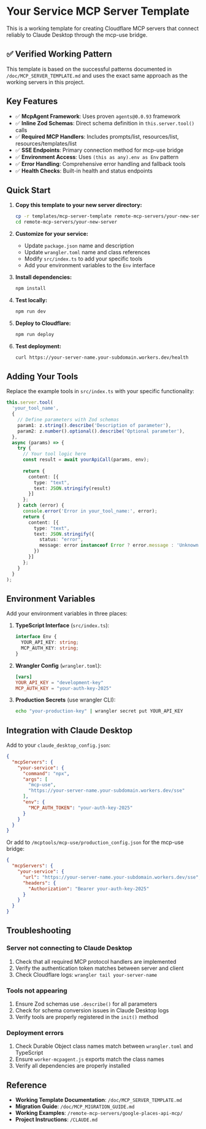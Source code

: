 # Your Service MCP Server Template

This is a working template for creating Cloudflare MCP servers that connect reliably to Claude Desktop through the mcp-use bridge.

## ✅ Verified Working Pattern

This template is based on the successful patterns documented in `/doc/MCP_SERVER_TEMPLATE.md` and uses the exact same approach as the working servers in this project.

## Key Features

- ✅ **McpAgent Framework**: Uses proven `agents@0.0.93` framework
- ✅ **Inline Zod Schemas**: Direct schema definition in `this.server.tool()` calls
- ✅ **Required MCP Handlers**: Includes prompts/list, resources/list, resources/templates/list
- ✅ **SSE Endpoints**: Primary connection method for mcp-use bridge
- ✅ **Environment Access**: Uses `(this as any).env as Env` pattern
- ✅ **Error Handling**: Comprehensive error handling and fallback tools
- ✅ **Health Checks**: Built-in health and status endpoints

## Quick Start

1. **Copy this template to your new server directory:**
   ```bash
   cp -r templates/mcp-server-template remote-mcp-servers/your-new-server
   cd remote-mcp-servers/your-new-server
   ```

2. **Customize for your service:**
   - Update `package.json` name and description
   - Update `wrangler.toml` name and class references
   - Modify `src/index.ts` to add your specific tools
   - Add your environment variables to the `Env` interface

3. **Install dependencies:**
   ```bash
   npm install
   ```

4. **Test locally:**
   ```bash
   npm run dev
   ```

5. **Deploy to Cloudflare:**
   ```bash
   npm run deploy
   ```

6. **Test deployment:**
   ```bash
   curl https://your-server-name.your-subdomain.workers.dev/health
   ```

## Adding Your Tools

Replace the example tools in `src/index.ts` with your specific functionality:

```typescript
this.server.tool(
  'your_tool_name',
  {
    // Define parameters with Zod schemas
    param1: z.string().describe('Description of parameter'),
    param2: z.number().optional().describe('Optional parameter'),
  },
  async (params) => {
    try {
      // Your tool logic here
      const result = await yourApiCall(params, env);
      
      return {
        content: [{
          type: "text",
          text: JSON.stringify(result)
        }]
      };
    } catch (error) {
      console.error('Error in your_tool_name:', error);
      return {
        content: [{
          type: "text",
          text: JSON.stringify({ 
            status: "error", 
            message: error instanceof Error ? error.message : 'Unknown error' 
          })
        }]
      };
    }
  }
);
```

## Environment Variables

Add your environment variables in three places:

1. **TypeScript Interface** (`src/index.ts`):
   ```typescript
   interface Env {
     YOUR_API_KEY: string;
     MCP_AUTH_KEY: string;
   }
   ```

2. **Wrangler Config** (`wrangler.toml`):
   ```toml
   [vars]
   YOUR_API_KEY = "development-key"
   MCP_AUTH_KEY = "your-auth-key-2025"
   ```

3. **Production Secrets** (use wrangler CLI):
   ```bash
   echo "your-production-key" | wrangler secret put YOUR_API_KEY
   ```

## Integration with Claude Desktop

Add to your `claude_desktop_config.json`:

```json
{
  "mcpServers": {
    "your-service": {
      "command": "npx",
      "args": [
        "mcp-use",
        "https://your-server-name.your-subdomain.workers.dev/sse"
      ],
      "env": {
        "MCP_AUTH_TOKEN": "your-auth-key-2025"
      }
    }
  }
}
```

Or add to `/mcptools/mcp-use/production_config.json` for the mcp-use bridge:

```json
{
  "mcpServers": {
    "your-service": {
      "url": "https://your-server-name.your-subdomain.workers.dev/sse",
      "headers": {
        "Authorization": "Bearer your-auth-key-2025"
      }
    }
  }
}
```

## Troubleshooting

### Server not connecting to Claude Desktop
1. Check that all required MCP protocol handlers are implemented
2. Verify the authentication token matches between server and client
3. Check Cloudflare logs: `wrangler tail your-server-name`

### Tools not appearing
1. Ensure Zod schemas use `.describe()` for all parameters
2. Check for schema conversion issues in Claude Desktop logs
3. Verify tools are properly registered in the `init()` method

### Deployment errors
1. Check Durable Object class names match between `wrangler.toml` and TypeScript
2. Ensure `worker-mcpagent.js` exports match the class names
3. Verify all dependencies are properly installed

## Reference

- **Working Template Documentation**: `/doc/MCP_SERVER_TEMPLATE.md`
- **Migration Guide**: `/doc/MCP_MIGRATION_GUIDE.md`
- **Working Examples**: `/remote-mcp-servers/google-places-api-mcp/`
- **Project Instructions**: `/CLAUDE.md`